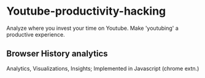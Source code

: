 # Youtube-productivity-hacking

Analyze where you invest your time on Youtube. Make 'youtubing' a productive experience.
## Browser History analytics
Analytics, Visualizations, Insights; Implemented in Javascript (chrome extn.)

